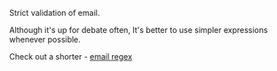 Strict validation of email.

Although it's up for debate often, It's better to use simpler expressions whenever possible. 

Check out a shorter - [email regex](/expr/email)